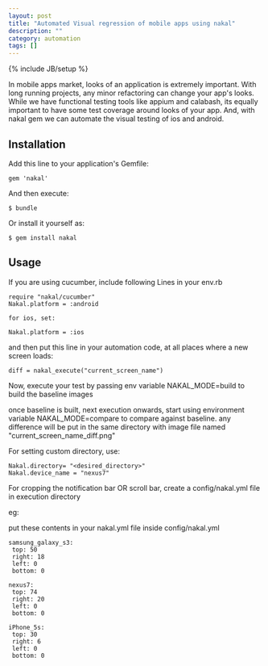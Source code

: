 ```yaml
---
layout: post
title: "Automated Visual regression of mobile apps using nakal"
description: ""
category: automation
tags: []
---
```

{% include JB/setup %}

In mobile apps market, looks of an application is extremely important. With long running projects, any minor
refactoring can change your app's looks.
While we have functional testing tools like appium and calabash, its equally important to have some test coverage
 around looks of your app. And, with nakal gem we can automate the visual testing of ios and android.

## Installation

Add this line to your application's Gemfile:

    gem 'nakal'

And then execute:

    $ bundle

Or install it yourself as:

    $ gem install nakal

## Usage

If you are using cucumber, include following Lines in your env.rb

	require "nakal/cucumber"
	Nakal.platform = :android

	for ios, set:

	Nakal.platform = :ios


and then put this line in your automation code, at all places where a new screen loads:

	diff = nakal_execute("current_screen_name")

Now, execute your test by passing env variable NAKAL_MODE=build to build the baseline images

once baseline is built, next execution onwards, start using environment variable NAKAL_MODE=compare to compare against baseline.
any difference will be put in the same directory with image file named "current_screen_name_diff.png"


For setting custom directory, use:

	Nakal.directory= "<desired_directory>"
	Nakal.device_name = "nexus7"

For cropping the notification bar OR scroll bar, create a config/nakal.yml file in execution directory

eg:

put these contents in your nakal.yml file inside config/nakal.yml

	samsung_galaxy_s3:
	 top: 50
	 right: 18
	 left: 0
	 bottom: 0

	nexus7:
	 top: 74
	 right: 20
	 left: 0
	 bottom: 0

	iPhone_5s:
	 top: 30
	 right: 6
	 left: 0
	 bottom: 0